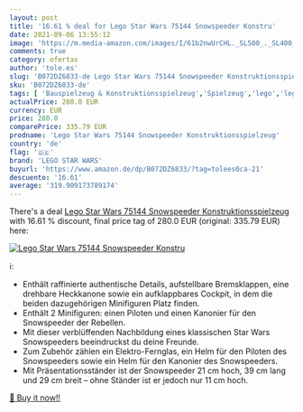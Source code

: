 ```yaml
---
layout: post
title: '16.61 % deal for Lego Star Wars 75144 Snowspeeder Konstru'
date: 2021-09-06 13:55:12
image: 'https://m.media-amazon.com/images/I/61b2nwUrCHL._SL500_._SL400_.jpg'
comments: true
category: ofertas
author: 'tole.es'
slug: 'B072DZ6833-de Lego Star Wars 75144 Snowspeeder Konstruktionsspielzeug'
sku: 'B072DZ6833-de'
tags: [ 'Bauspielzeug & Konstruktionsspielzeug','Spielzeug','lego','lego star wars', ]
actualPrice: 280.0 EUR
currency: EUR
price: 280.0
comparePrice: 335.79 EUR
prodname: 'Lego Star Wars 75144 Snowspeeder Konstruktionsspielzeug'
country: 'de'
flag: '🇩🇪'
brand: 'LEGO STAR WARS'
buyurl: 'https://www.amazon.de/dp/B072DZ6833/?tag=tolees0ca-21'
descuento: '16.61'
average: '319.909173789174'
---
```


There's a deal [Lego Star Wars 75144 Snowspeeder Konstruktionsspielzeug](https://www.amazon.de/dp/B072DZ6833/?tag=tolees0ca-21)  with  16.61 % discount, final price tag of  280.0 EUR (original: 335.79 EUR) here:

[![Lego Star Wars 75144 Snowspeeder Konstru](https://m.media-amazon.com/images/I/61b2nwUrCHL._SL500_._SL400_.jpg)](https://www.amazon.de/dp/B072DZ6833/?tag=tolees0ca-21)

ℹ️:

- Enthält raffinierte authentische Details, aufstellbare Bremsklappen, eine drehbare Heckkanone sowie ein aufklappbares Cockpit, in dem die beiden dazugehörigen Minifiguren Platz finden.
- Enthält 2 Minifiguren: einen Piloten und einen Kanonier für den Snowspeeder der Rebellen.
- Mit dieser verblüffenden Nachbildung eines klassischen Star Wars Snowspeeders beeindruckst du deine Freunde.
- Zum Zubehör zählen ein Elektro-Fernglas, ein Helm für den Piloten des Snowspeeders sowie ein Helm für den Kanonier des Snowspeeders.
- Mit Präsentationsständer ist der Snowspeeder 21 cm hoch, 39 cm lang und 29 cm breit – ohne Ständer ist er jedoch nur 11 cm hoch.

[🛒 Buy it now!!](https://www.amazon.de/dp/B072DZ6833/?tag=tolees0ca-21)
